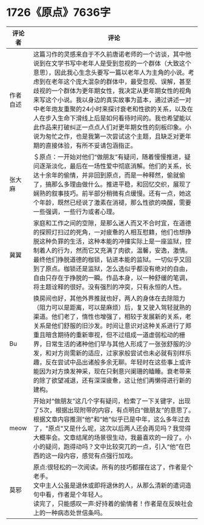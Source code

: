 # 1726《原点》7636字

评论者 | 评论 |
|---|---|
作者自述|这篇习作的灵感来自于不久前唐诺老师的一个访谈，其中他说到在文学书写中老年人是受到忽视的一个群体（大致这个意思），因此我心生念头要写一篇以老年人为主角的小说。考虑到在老年这个庞大混杂的群体中，最受忽视、误解，甚至歧视的一个群体为更年期女性，我决定从更年期女性的视角来写这个小说。我以身边的真实故事为蓝本，通过讲述一对中老年炮友重聚的24小时来探讨衰老和性欲的关系，以及在人在步入生命下滑线上后是如何看待时间的。我也希望能以此作品来打破纠正一点点人们对更年期女性的刻板印象。小说为匆忙之作，也是我第一次尝试这个主题，且缺乏对更年期的直接体验，有所不妥请包涵指正。
张大麻|＄原点：一开始对他们“做朋友”有疑问，随着慢慢推进，疑问逐渐淡化，最后在一场性爱中彻底消解。他们的关系，长达十余年的偷情，并非回到原点，而是一种释然，偷就偷了，搞那么多理由做什么。推进平稳，和回忆交织，展现了娴熟的叙事技巧。前半部分稍微有点缓慢。还有一点，她这个年龄，既然已经说了激素在消褪，那么性欲的唤醒，需要一些强调，一些行为或者心理。
冀翼|家庭和工作之间的空隙，是那么迷人而又不合时宜，在道德的探照灯扫过的死角，一对疲惫的人相互慰籍，他们也想挣脱这种负罪的生活，这种本能的冲撞实际上是一座监狱，控制着人的行为，然而它又充满了肉欲，温馨，安逸，激情。最终他们挣脱道德的枷锁，钻进本能的监狱。一切似乎又回到了原点。枷锁还是监狱，怎么选似乎都没有绝对的自由，自由只存在于挣脱的一瞬。作品本身，以一种舒缓的笔调，将主题诠释的很好。没有强烈的冲突，只有永恒的人性。
Bu|换房间也好，其他外界推就也好，两人的身体在去除阻力（阻力可以是距离，可以是麻烦）后，复又驶入驾轻就熟的渠道。他们老了，惰性也增强了，相较于发展新的关系，老关系是他们舒服的旧沙发。时间让意识对这种关系进行了郑重且暗含期待的重新审视，但不过组成一道虚弱松动的栅界，日常生活的诸种他们早与其他人形成了一张张舒服的沙发，和对方尚需新的适应，过家家般尝试也未必就有别样乐趣，反在尝试中品出诸般多余无聊。年轻时在这些事上或许能因为对方焕发神采，现在只剩意兴阑珊的瞌睡。衰老带来的除了欲望减退，还有深深疲惫，这让他们再懒得进行新的建构。
meow|开始对“做朋友”这几个字有疑问，检索了一下关键字，出现了5次，根据出现附带的内容，有点明白“做朋友”的意思了。根据文章内容推测"他"和“她”似乎已是中年，这么多年过去了，"原点"又是什么呢，这次以后两人还会再见吗？我觉得大概率会。文章结尾的场景很生动，我最喜欢的一段了。小小的疑问，跑得动吗？文中比较突兀的一点，引入“他”在巴西的这一段内容，感觉有点强行加戏。
莫邪|原点:很轻松的一次阅读。所有的技巧都摆在这了，作者是个老手。<br/>文中主人公虽是退休或即将退休的人，从那么清新的遣词造句中看，作者是个年轻人。<br/>读完了，只能感叹一声:好持着的偷情者！作者是在反映社会上的一种病态处世信条吗。